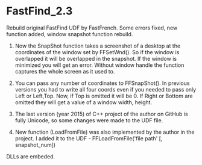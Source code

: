 # FastFind_2.3
Rebuild original FastFind UDF by FastFrench. Some errors fixed, new function added, window snapshot function rebuild.

1. Now the SnapShot function takes a screenshot of a desktop at the coordinates of the window set by FFSetWnd(). So if the window is overlapped it will be overlapped in the snapshot. If the window is minimized you will get an error. Without window handle the function captures the whole screen as it used to.

2. You can pass any number of coordinates to FFSnapShot(). In previous versions you had to write all four coords even if you needed to pass only Left or Left,Top. Now, if Top is omitted it will be 0. If Right or Bottom are omitted they will get a value of a window width, height.

3. The last version (year 2015) of C++ project of the author on GitHub is fully Unicode, so some changes were made to the UDF file.

4. New function (LoadFromFile) was also implemented by the author in the project. I added it to the UDF - FFLoadFromFile('file path' [, snapshot_num])

DLLs are embeded.
